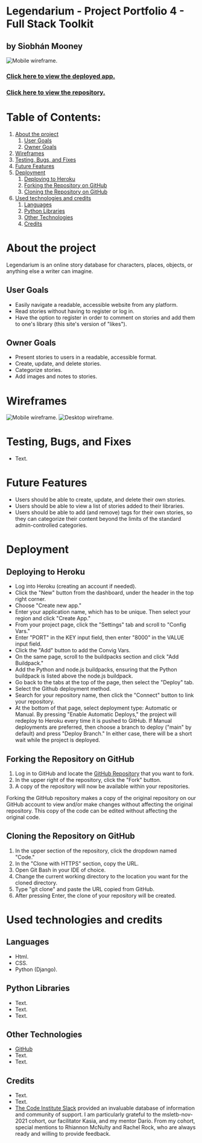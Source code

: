 # Legendarium - Project Portfolio 4 - Full Stack Toolkit
## by Siobhán Mooney

![Mobile wireframe.](/static/images/readme_responsive.jpg)

### [Click here to view the deployed app.](https://legendarium.herokuapp.com/)
### [Click here to view the repository.](https://github.com/Estelindis/legendarium)

# Table of Contents:
1. [About the project](#about-the-project)
    1. [User Goals](#user-goals)
    2. [Owner Goals](#owner-goals)
2. [Wireframes](#wireframes)
3. [Testing, Bugs, and Fixes](#testing-bugs-and-fixes)
4. [Future Features](#future-features)
5. [Deployment](#deployment)
    1. [Deploying to Heroku](#deploying-to-heroku)
    2. [Forking the Repository on GitHub](#forking-the-repository-on-github)
    3. [Cloning the Repository on GitHub](#cloning-the-repository-on-github)
6. [Used technologies and credits](#used-technologies-and-credits)
    1. [Languages](#languages)
    2. [Python Libraries](#python-libraries)
    3. [Other Technologies](#other-technologies)
    4. [Credits](#credits)


# About the project
Legendarium is an online story database for characters, places, objects, or anything else a writer can imagine.  

## User Goals
- Easily navigate a readable, accessible website from any platform.
- Read stories without having to register or log in.
- Have the option to register in order to comment on stories and add them to one's library (this site's version of "likes").

## Owner Goals
- Present stories to users in a readable, accessible format.
- Create, update, and delete stories.
- Categorize stories.
- Add images and notes to stories.

# Wireframes
![Mobile wireframe.](/static/images/mobile_wireframe.png)
![Desktop wireframe.](/static/images/desktop_wireframe.png)

# Testing, Bugs, and Fixes
- Text.

# Future Features
- Users should be able to create, update, and delete their own stories.
- Users should be able to view a list of stories added to their libraries.
- Users should be able to add (and remove) tags for their own stories, so they can categorize their content beyond the limits of the standard admin-controlled categories.

# Deployment

## Deploying to Heroku

- Log into Heroku (creating an account if needed).
- Click the "New" button from the dashboard, under the header in the top right corner.
- Choose "Create new app."
- Enter your application name, which has to be unique. Then select your region and click "Create App."
- From your project page, click the "Settings" tab and scroll to "Config Vars."
- Enter "PORT" in the KEY input field, then enter "8000" in the VALUE input field.
- Click the "Add" button to add the Convig Vars.
- On the same page, scroll to the buildpacks section and click "Add Buildpack."
- Add the Python and node.js buildpacks, ensuring that the Python buildpack is listed above the node.js buildpack.
- Go back to the tabs at the top of the page, then select the "Deploy" tab.
- Select the Github deployment method.
- Search for your repository name, then click the "Connect" button to link your repository.
- At the bottom of that page, select deployment type: Automatic or Manual. By pressing "Enable Automatic Deploys," the project will redeploy to Heroku every time it is pushed to GitHub. If Manual deployments are preferred, then choose a branch to deploy ("main" by default) and press "Deploy Branch."  In either case, there will be a short wait while the project is deployed.

## Forking the Repository on GitHub

1. Log in to GitHub and locate the [GitHub Repository](https://github.com/Estelindis/double-agent) that you want to fork.
2. In the upper right of the repository, click the "Fork" button.
3. A copy of the repository will now be available within your repositories.

Forking the GitHub repository makes a copy of the original repository on our GitHub account to view and/or make changes without affecting the original repository. This copy of the code can be edited without affecting the original code.

## Cloning the Repository on GitHub

1. In the upper section of the repository, click the dropdown named "Code."
2. In the "Clone with HTTPS" section, copy the URL.
3. Open Git Bash in your IDE of choice.
4. Change the current working directory to the location you want for the cloned directory.
5. Type "git clone" and paste the URL copied from GitHub.
6. After pressing Enter, the clone of your repository will be created.

# Used technologies and credits

## Languages
- Html.
- CSS.
- Python (Django).

## Python Libraries

- Text.
- Text.
- Text.

## Other Technologies
- [GitHub](https://github.com/)
- Text.
- Text.

## Credits
- Text.
- Text.
- [The Code Institute Slack](https://slack.com/) provided an invaluable database of information and community of support. I am particularly grateful to the msletb-nov-2021 cohort, our facilitator Kasia, and my mentor Darío. From my cohort, special mentions to Rhiannon McNulty and Rachel Rock, who are always ready and willing to provide feedback.
